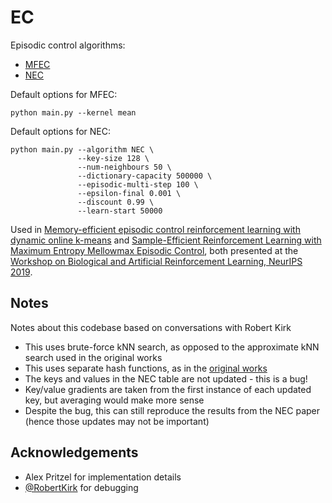 # EC

Episodic control algorithms:

- [MFEC](https://arxiv.org/abs/1606.04460)
- [NEC](https://arxiv.org/abs/1703.01988)

Default options for MFEC:

```
python main.py --kernel mean
```

Default options for NEC:

```
python main.py --algorithm NEC \
               --key-size 128 \
               --num-neighbours 50 \
               --dictionary-capacity 500000 \
               --episodic-multi-step 100 \
               --epsilon-final 0.001 \
               --discount 0.99 \
               --learn-start 50000
```

Used in [Memory-efficient episodic control reinforcement learning with dynamic online k-means](https://arxiv.org/abs/1911.09560) and [Sample-Efficient Reinforcement Learning with Maximum Entropy Mellowmax Episodic Control](https://arxiv.org/abs/1911.09615), both presented at the [Workshop on Biological and Artificial Reinforcement Learning, NeurIPS 2019](https://sites.google.com/view/biologicalandartificialrl/home).

## Notes

Notes about this codebase based on conversations with Robert Kirk

- This uses brute-force kNN search, as opposed to the approximate kNN search used in the original works
- This uses separate hash functions, as in the [original works](https://github.com/EndingCredits/Neural-Episodic-Control/issues/4)
- The keys and values in the NEC table are not updated - this is a bug!
- Key/value gradients are taken from the first instance of each updated key, but averaging would make more sense
- Despite the bug, this can still reproduce the results from the NEC paper (hence those updates may not be important)

## Acknowledgements

- Alex Pritzel for implementation details
- [@RobertKirk](https://github.com/RobertKirk) for debugging
